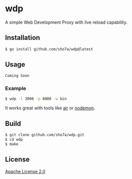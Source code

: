 # wdp

A simple Web Development Proxy with live reload capability.

## Installation

```bash
$ go install github.com/sho7a/wdp@latest
```

## Usage

```bash
Coming Soon
```

### Example

```bash
$ wdp -l 3000 -p 8080 -w bin
```

It works great with tools like [air](https://github.com/cosmtrek/air) or [nodemon](https://www.npmjs.com/package/nodemon).

## Build

```bash
$ git clone github.com/sho7a/wdp.git
$ cd wdp
$ make
```

## License

[Apache License 2.0](LICENSE)